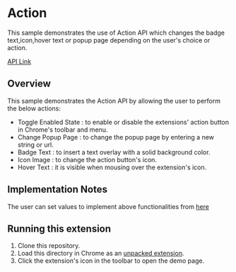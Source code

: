 # Action

This sample demonstrates the use of Action API which changes the badge text,icon,hover text or popup page depending on the user's choice or action.

[API Link](https://developer.chrome.com/docs/extensions/reference/action/)

## Overview

This sample demonstrates the Action API by allowing the user to perform the below actions:

- Toggle Enabled State : to enable or disable the extensions' action button in Chrome's toolbar and menu.
- Change Popup Page : to change the popup page by entering a new string or url.
- Badge Text : to insert a text overlay with a solid background color.
- Icon Image : to change the action button's icon.
- Hover Text : it is visible when mousing over the extension's icon.

## Implementation Notes

The user can set values to implement above functionalities from [here](demo/index.html)

## Running this extension

1. Clone this repository.
2. Load this directory in Chrome as an [unpacked extension](https://developer.chrome.com/docs/extensions/mv3/getstarted/development-basics/#load-unpacked).
3. Click the extension's icon in the toolbar to open the demo page.

